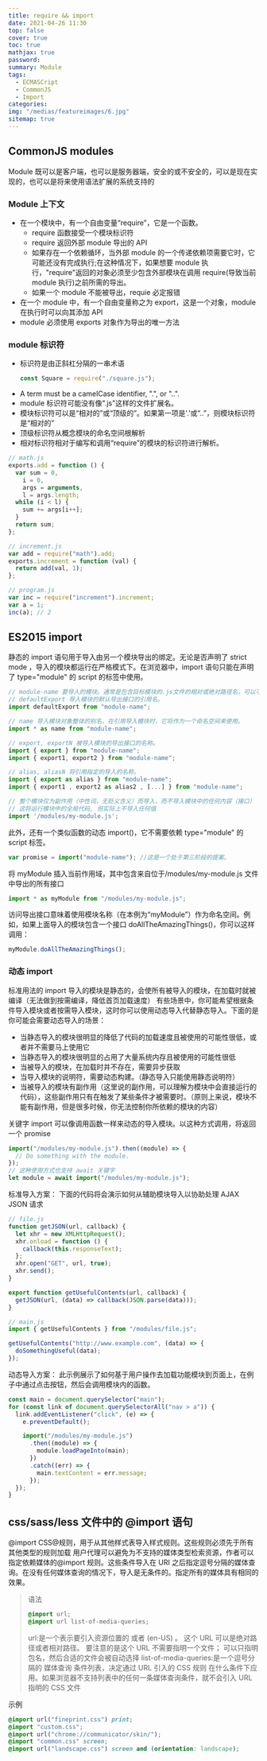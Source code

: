 ```yaml
---
title: require && import
date: 2021-04-26 11:30
top: false
cover: true
toc: true
mathjax: true
password:
summary: Module
tags:
  - ECMASCript
  - CommonJS
  - Import
categories:
img: "/medias/featureimages/6.jpg"
sitemap: true
---
```


## CommonJS modules

Module 既可以是客户端，也可以是服务器端，安全的或不安全的，可以是现在实现的，也可以是将来使用语法扩展的系统支持的

### Module 上下文

- 在一个模块中，有一个自由变量“require”，它是一个函数。
  - require 函数接受一个模块标识符
  - require 返回外部 module 导出的 API
  - 如果存在一个依赖循环，当外部 module 的一个传递依赖项需要它时，它可能还没有完成执行;在这种情况下，如果想要 module 执行，"require"返回的对象必须至少包含外部模块在调用 require(导致当前 module 执行)之前所需的导出。
  - 如果一个 module 不能被导出，requie 必定报错
- 在一个 module 中，有一个自由变量称之为 export，这是一个对象，module 在执行时可以向其添加 API
- module 必须使用 exports 对象作为导出的唯一方法

### module 标识符

- 标识符是由正斜杠分隔的一串术语
  ```js
  const Square = require("./square.js");
  ```
- A term must be a camelCase identifier, ".", or "..".
- module 标识符可能没有像".js"这样的文件扩展名。
- 模块标识符可以是“相对的”或“顶级的”。如果第一项是'.'或“..”，则模块标识符是“相对的”
- 顶级标识符从概念模块的命名空间根解析
- 相对标识符相对于编写和调用“require”的模块的标识符进行解析。

```js
// math.js
exports.add = function () {
  var sum = 0,
    i = 0,
    args = arguments,
    l = args.length;
  while (i < l) {
    sum += args[i++];
  }
  return sum;
};

// increment.js
var add = require("math").add;
exports.increment = function (val) {
  return add(val, 1);
};

// program.js
var inc = require("increment").increment;
var a = 1;
inc(a); // 2
```

## ES2015 import

静态的 import 语句用于导入由另一个模块导出的绑定。无论是否声明了 strict mode ，导入的模块都运行在严格模式下。在浏览器中，import 语句只能在声明了 type="module" 的 script 的标签中使用。

```js
// module-name 要导入的模块。通常是包含目标模块的.js文件的相对或绝对路径名，可以不包括.js扩展名
// defaultExport 导入模块的默认导出接口的引用名。
import defaultExport from "module-name";

// name 导入模块对象整体的别名，在引用导入模块时，它将作为一个命名空间来使用。
import * as name from "module-name";

// export, exportN 被导入模块的导出接口的名称。
import { export } from "module-name";
import { export1, export2 } from "module-name";

// alias, aliasN 将引用指定的导入的名称。
import { export as alias } from "module-name";
import { export1 , export2 as alias2 , [...] } from "module-name";

// 整个模块仅为副作用（中性词，无贬义含义）而导入，而不导入模块中的任何内容（接口）
// 这将运行模块中的全局代码, 但实际上不导入任何值
import '/modules/my-module.js';
```

此外，还有一个类似函数的动态 import()，它不需要依赖 type="module" 的 script 标签。

```js
var promise = import("module-name"); //这是一个处于第三阶段的提案。
```

将 myModule 插入当前作用域，其中包含来自位于/modules/my-module.js 文件中导出的所有接口

```js
import * as myModule from "/modules/my-module.js";
```

访问导出接口意味着使用模块名称（在本例为“myModule”）作为命名空间。例如，如果上面导入的模块包含一个接口 doAllTheAmazingThings()，你可以这样调用：

```js
myModule.doAllTheAmazingThings();
```

### 动态 import

标准用法的 import 导入的模块是静态的，会使所有被导入的模块，在加载时就被编译（无法做到按需编译，降低首页加载速度）
有些场景中，你可能希望根据条件导入模块或者按需导入模块，这时你可以使用动态导入代替静态导入。下面的是你可能会需要动态导入的场景：

- 当静态导入的模块很明显的降低了代码的加载速度且被使用的可能性很低，或者并不需要马上使用它
- 当静态导入的模块很明显的占用了大量系统内存且被使用的可能性很低
- 当被导入的模块，在加载时并不存在，需要异步获取
- 当导入模块的说明符，需要动态构建。（静态导入只能使用静态说明符）
- 当被导入的模块有副作用（这里说的副作用，可以理解为模块中会直接运行的代码），这些副作用只有在触发了某些条件才被需要时。（原则上来说，模块不能有副作用，但是很多时候，你无法控制你所依赖的模块的内容）

关键字 import 可以像调用函数一样来动态的导入模块。以这种方式调用，将返回一个 promise

```js
import("/modules/my-module.js").then((module) => {
  // Do something with the module.
});
// 这种使用方式也支持 await 关键字
let module = await import("/modules/my-module.js");
```

标准导入方案：
下面的代码将会演示如何从辅助模块导入以协助处理 AJAX JSON 请求

```js
// file.js
function getJSON(url, callback) {
  let xhr = new XMLHttpRequest();
  xhr.onload = function () {
    callback(this.responseText);
  };
  xhr.open("GET", url, true);
  xhr.send();
}

export function getUsefulContents(url, callback) {
  getJSON(url, (data) => callback(JSON.parse(data)));
}

// main.js
import { getUsefulContents } from "/modules/file.js";

getUsefulContents("http://www.example.com", (data) => {
  doSomethingUseful(data);
});
```

动态导入方案：
此示例展示了如何基于用户操作去加载功能模块到页面上，在例子中通过点击按钮，然后会调用模块内的函数。

```js
const main = document.querySelector("main");
for (const link of document.querySelectorAll("nav > a")) {
  link.addEventListener("click", (e) => {
    e.preventDefault();

    import("/modules/my-module.js")
      .then((module) => {
        module.loadPageInto(main);
      })
      .catch((err) => {
        main.textContent = err.message;
      });
  });
}
```

## css/sass/less 文件中的 @import 语句

@import CSS@规则，用于从其他样式表导入样式规则。这些规则必须先于所有其他类型的规则加载
用户代理可以避免为不支持的媒体类型检索资源，作者可以指定依赖媒体的@import 规则。这些条件导入在 URI 之后指定逗号分隔的媒体查询。在没有任何媒体查询的情况下，导入是无条件的。指定所有的媒体具有相同的效果。

> 语法
>
> ```css
> @import url;
> @import url list-of-media-queries;
> ```
>
> url:是一个表示要引入资源位置的 <string> 或者 <uri> (en-US) 。 这个 URL 可以是绝对路径或者相对路径。 要注意的是这个 URL 不需要指明一个文件； 可以只指明包名，然后合适的文件会被自动选择
> list-of-media-queries:是一个逗号分隔的 媒体查询 条件列表，决定通过 URL 引入的 CSS 规则 在什么条件下应用。如果浏览器不支持列表中的任何一条媒体查询条件，就不会引入 URL 指明的 CSS 文件

示例

```css
@import url("fineprint.css") print;
@import "custom.css";
@import url("chrome://communicator/skin/");
@import "common.css" screen;
@import url("landscape.css") screen and (orientation: landscape);
```
